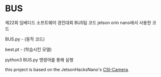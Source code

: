 # BUS
제22회 임베디드 소프트웨어 경진대회 BUS팀 코드
jetson orin nano에서 사용한 코드

BUS.py - (동작 코드)

best.pt - (학습시킨 모델)

python3 BUS.py 명령어를 통해 실행


this project is based on the JetsonHacksNano's [CSI-Camera](https://github.com/JetsonHacksNano/CSI-Camera). 

